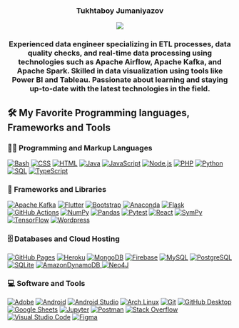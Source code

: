 <p align="center">
  <h3 align="center"> Tukhtaboy Jumaniyazov </h3>
</p>

<p align="center">
  <img src="https://readme-typing-svg.demolab.com/?lines=Data+Engineer!;ETL+Developer!;Big+Data+Enthusiast!;Data+Analyst!&font=Fira%20Code&center=true&width=380&height=50&duration=4000&pause=1000">
</p>

<p align="center">
<h3 align="center"> Experienced data engineer specializing in ETL processes, data quality checks, and real-time data processing using technologies such as Apache Airflow, Apache Kafka, and Apache Spark. Skilled in data visualization using tools like Power BI and Tableau. Passionate about learning and staying up-to-date with the latest technologies in the field.  </h3>
</p>
<p align="center">


  <summary><h2>🛠️ My Favorite Programming languages, Frameworks and Tools</h2></summary>
  

  <h3>👨‍💻 Programming and Markup Languages</h3>

  <p>
      <a href="Bash"><img alt="Bash" src="https://img.shields.io/badge/Bash-121011.svg?logo=gnu-bash&logoColor=white"></a>
      <a href="CSS"><img alt="CSS" src="https://img.shields.io/badge/CSS-1572B6.svg?logo=css3&logoColor=white"></a>
      <a href="HTML"><img alt="HTML" src="https://img.shields.io/badge/HTML-E34F26.svg?logo=html5&logoColor=white"></a>
      <a href="Java"><img alt="Java" src="https://custom-icon-badges.demolab.com/badge/Java-007396.svg?logo=java&logoColor=white"></a>
      <a href="JavaScript"><img alt="JavaScript" src="https://img.shields.io/badge/JavaScript-F7DF1E.svg?logo=javascript&logoColor=black"></a>
      <a href="Node.js"><img alt="Node.js" src="https://img.shields.io/badge/Node.js-43853D.svg?logo=node.js&logoColor=white"></a>
      <a href="PHP"><img alt="PHP" src="https://img.shields.io/badge/PHP-777BB4.svg?logo=php&logoColor=white"></a>
      <a href="Python"><img alt="Python" src="https://img.shields.io/badge/Python-14354C.svg?logo=python&logoColor=white"></a>    
      <a href="SQL"><img alt="SQL" src="https://custom-icon-badges.demolab.com/badge/SQL-025E8C.svg?logo=database&logoColor=white"></a>
      <a href="TypeScript"><img alt="TypeScript" src="https://img.shields.io/badge/TypeScript-007ACC.svg?logo=typescript&logoColor=white"></a>
  </p>

  <h3>🧰 Frameworks and Libraries</h3>

  <p>
      <a href="#"><img alt="Apache Kafka" src="https://img.shields.io/badge/Apache%20Kafka-000?style=for-the-badge&logo=apachekafka"></a>
      <a href="#"><img alt="Flutter" src="https://img.shields.io/badge/Flutter-%2302569B.svg?style=for-the-badge&logo=Flutter&logoColor=white"></a> 
      <a href="#"><img alt="Bootstrap" src="https://img.shields.io/badge/Bootstrap-7952B3.svg?logo=bootstrap&logoColor=white"></a>
      <a href="#"><img alt="Anaconda" src="https://img.shields.io/badge/Anaconda-%2344A833.svg?style=for-the-badge&logo=anaconda&logoColor=white"></a>
      <a href="#"><img alt="Flask" src="https://img.shields.io/badge/Flask-000000.svg?logo=flask&logoColor=white"></a>
      <a href="#"><img alt="GitHub Actions" src="https://img.shields.io/badge/GitHub%20Actions-2671E5.svg?logo=github%20actions&logoColor=white"></a>
      <a href="#"><img alt="NumPy" src="https://img.shields.io/badge/Numpy-013243.svg?logo=numpy&logoColor=white"></a>
      <a href="#"><img alt="Pandas" src="https://img.shields.io/badge/Pandas-150458.svg?logo=pandas&logoColor=white"></a>
      <a href="#"><img alt="Pytest" src="https://img.shields.io/badge/Pytest-0A9EDC.svg?logo=pytest&logoColor=white"></a>
      <a href="#"><img alt="React" src="https://img.shields.io/badge/React-20232a.svg?logo=react&logoColor=%2361DAFB"></a>
      <a href="#"><img alt="SymPy" src="https://img.shields.io/badge/Sympy-3B5526.svg?logo=sympy&logoColor=white"></a>
      <a href="#"><img alt="TensorFlow" src="https://img.shields.io/badge/TensorFlow-FF6F00.svg?logo=TensorFlow&logoColor=white"></a>
      <a href="#"><img alt="Wordpress" src="https://img.shields.io/badge/Wordpress-21759B?logo=wordpress&logoColor=white"></a>
  </p>

  <h3>🗄️ Databases and Cloud Hosting</h3>

  <p>
      <a href="#"><img alt="GitHub Pages" src="https://img.shields.io/badge/GitHub%20Pages-327FC7.svg?logo=github&logoColor=white"></a>
      <a href="#"><img alt="Heroku" src="https://img.shields.io/badge/Heroku-430098.svg?logo=heroku&logoColor=white"></a>
      <a href="#"><img alt="MongoDB" src ="https://img.shields.io/badge/MongoDB-4ea94b.svg?logo=mongodb&logoColor=white"></a>
      <a href="#"><img alt="Firebase" src ="https://img.shields.io/badge/Firebase-039BE5?style=for-the-badge&logo=Firebase&logoColor=white"></a>
      <a href="#"><img alt="MySQL" src="https://img.shields.io/badge/MySQL-00f.svg?logo=mysql&logoColor=white"></a>
      <a href="#"><img alt="PostgreSQL" src ="https://img.shields.io/badge/PostgreSQL-316192.svg?logo=postgresql&logoColor=white"></a>
      <a href="#"><img alt="SQLite" src ="https://img.shields.io/badge/SQLite-07405e.svg?logo=sqlite&logoColor=white"></a>
      <a href="#"><img alt="AmazonDynamoDB" src ="https://img.shields.io/badge/Amazon%20DynamoDB-4053D6?style=for-the-badge&logo=Amazon%20DynamoDB&logoColor=white"> </a>
      <a href="#"><img alt="Neo4J" src="https://img.shields.io/badge/Neo4j-008CC1?style=for-the-badge&logo=neo4j&logoColor=white"></a>
      
      
  </p>

  <h3>💻 Software and Tools</h3>

  <p>
      <a href="#"><img alt="Adobe" src="https://img.shields.io/badge/Adobe-FF0000.svg?logo=adobe&logoColor=white"></a>
      <a href="#"><img alt="Android" src="https://img.shields.io/badge/Android-3DDC84?logo=android&logoColor=white"></a>
      <a href="#"><img alt="Android Studio" src="https://img.shields.io/badge/Android%20Studio-008678.svg?logo=android-studio&logoColor=white"></a>
      <a href="#"><img alt="Arch Linux" src="https://img.shields.io/badge/Arch%20Linux-1793D1.svg?logo=arch-linux&logoColor=white"></a>
      <a href="#"><img alt="Git" src="https://img.shields.io/badge/Git-F05033.svg?logo=git&logoColor=white"></a>
      <a href="#"><img alt="GitHub Desktop" src="https://img.shields.io/badge/GitHub%20Desktop-8034A9.svg?logo=github&logoColor=white"></a>
      <a href="#"><img alt="Google Sheets" src="https://img.shields.io/badge/Sheets-34A853.svg?logo=google%20sheets&logoColor=white"></a>
      <a href="#"><img alt="Jupyter" src="https://img.shields.io/badge/Jupyter-F37626.svg?logo=Jupyter&logoColor=white"></a>
      <a href="#"><img alt="Postman" src="https://img.shields.io/badge/Postman-FF6C37?logo=postman&logoColor=white"></a>
      <a href="#"><img alt="Stack Overflow" src="https://img.shields.io/badge/-Stack%20Overflow-FE7A16?logo=stack-overflow&logoColor=white"></a>
      <a href="#"><img alt="Visual Studio Code" src="https://img.shields.io/badge/Visual%20Studio%20Code-0078d7.svg?logo=visual-studio-code&logoColor=white"></a>
      <a href="#"><img alt="Figma" src="https://img.shields.io/badge/figma-%23F24E1E.svg?style=for-the-badge&logo=figma&logoColor=white"></a>
     
  </p>



